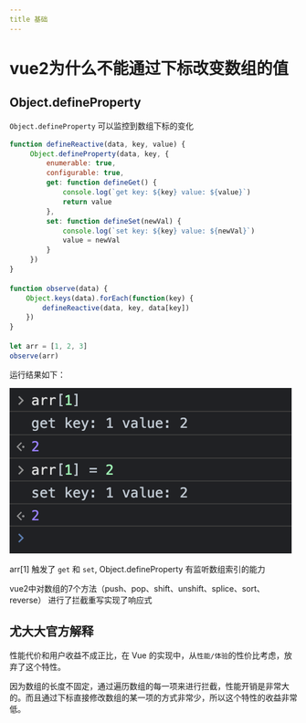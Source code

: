 ```yaml
---
title 基础
---
```


# vue2为什么不能通过下标改变数组的值

## Object.defineProperty

```Object.defineProperty``` 可以监控到数组下标的变化

```js
function defineReactive(data, key, value) {
	 Object.defineProperty(data, key, {
		 enumerable: true,
		 configurable: true,
		 get: function defineGet() {
			 console.log(`get key: ${key} value: ${value}`)
			 return value
		 },
		 set: function defineSet(newVal) {
			 console.log(`set key: ${key} value: ${newVal}`)
			 value = newVal
		 }
	 })
}
 
function observe(data) {
	Object.keys(data).forEach(function(key) {
		defineReactive(data, key, data[key])
	})
}
 
let arr = [1, 2, 3]
observe(arr)

```

运行结果如下：

![run](/images/web/arr.png)


arr[1] 触发了 ```get``` 和  ```set```, Object.defineProperty 有监听数组索引的能力

vue2中对数组的7个方法（push、pop、shift、unshift、splice、sort、reverse） 进行了拦截重写实现了响应式

## 尤大大官方解释

性能代价和用户收益不成正比，在 Vue 的实现中，从`性能/体验`的性价比考虑，放弃了这个特性。

因为数组的长度不固定，通过遍历数组的每一项来进行拦截，性能开销是非常大的。而且通过下标直接修改数组的某一项的方式非常少，所以这个特性的收益非常低。

